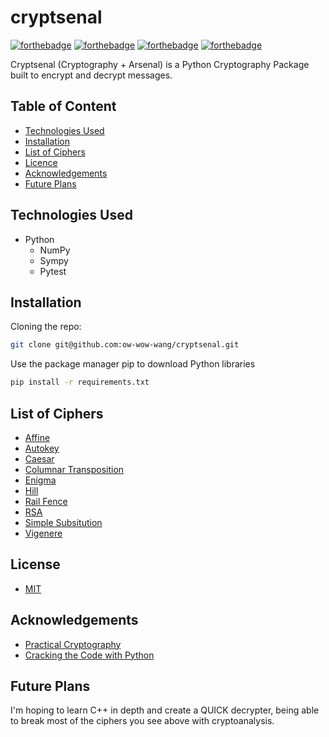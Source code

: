 # cryptsenal
[![forthebadge](https://forthebadge.com/images/badges/made-with-python.svg)](https://forthebadge.com) [![forthebadge](https://forthebadge.com/images/badges/uses-git.svg)](https://forthebadge.com)
 [![forthebadge](https://forthebadge.com/images/badges/no-ragrets.svg)](https://forthebadge.com) [![forthebadge](https://forthebadge.com/images/badges/does-not-contain-treenuts.svg)](https://forthebadge.com)

Cryptsenal (Cryptography + Arsenal) is a Python Cryptography Package built to encrypt and decrypt messages. 

## Table of Content

* [Technologies Used](#tech)
* [Installation](#install)
* [List of Ciphers](#cipher)
* [Licence](#licence)
* [Acknowledgements](#ack) 
* [Future Plans](#future)

## Technologies Used <div id="tech"></div>

* Python
    - NumPy
    - Sympy
    - Pytest

## Installation <div id="install"></div>

Cloning the repo:

``` bash
git clone git@github.com:ow-wow-wang/cryptsenal.git
```

Use the package manager pip to download Python libraries

``` bash
pip install -r requirements.txt
```

## List of Ciphers <div id="cipher"></div>

* [Affine]()
* [Autokey]()
* [Caesar]()
* [Columnar Transposition]()
* [Enigma]() 
* [Hill]()
* [Rail Fence]()
* [RSA]() 
* [Simple Subsitution]()
* [Vigenere]()

## License <div id="licence"></div>

* [MIT](https://choosealicense.com/licenses/mit/)

## Acknowledgements <div id="ack"></div>

* [Practical Cryptography](http://practicalcryptography.com/)
* [Cracking the Code with Python](http://inventwithpython.com/cracking/)

## Future Plans <div id="future"></div>

I'm hoping to learn C++ in depth and create a QUICK decrypter, being able to break most of the ciphers you see above with cryptoanalysis. 
